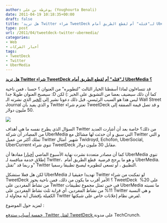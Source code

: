 ```yaml
---
author: يوغرطة بن علي (Youghourta Benali)
date: 2011-04-19 10:18:35+00:00
draft: false
title: 'هل تريد Twitter شراء TweetDeck لـ"قتله" أم لقطع الطريق أمام UberMedia ؟ '
type: post
url: /2011/04/tweetdeck-twitter-ubermedia/
categories:
- Web
- أخبار الشركات
tags:
- TweetDeck
- Twitter
- UberMedia
---
```


**[هل تريد Twitter شراء TweetDeck لـ"قتله" أم لقطع الطريق أمام UberMedia ؟](http://www.it-scoop.com/2011/04/tweetdeck-twitter-ubermedia/)**




قد تتساءلون لماذا أسقطنا الخيار الثالث "لتطويره" من العنوان ؟ حسنا ، فمن ناحية سيصبح العنوان طويلا جدا :D كما أن ذلك سيضيف بعضا من التشويق على الخبر :) لكن ليس هذا هو السبب الرئيسي. قبل ذلك دعونا نشير إلى [الخبر](http://mashable.com/2011/04/18/twitter-tweet-deck/) الذي نشرته الـ Wall Street Journal و الذي يفيد بأن Twitter تعتزم شراء TweetDeck و قد تصل قيمة الصفقة إلى 50 مليون دولار.







[![](http://www.it-scoop.com/wp-content/uploads/2011/04/TweetDeck.jpg)
](http://www.it-scoop.com/2011/04/tweetdeck-twitter-ubermedia/)




السؤال الذي يطرح نفسه ما هي أهداف Twitter من ذلك؟ خاصة بعد أن أشارت العديد من المصادر أن شركة UberMedia التي سبق و أن حدثت لها مشاكل مع Twitter و التي تملك أكثر من عميل Twitter شهير  أمثال Twidroyd, Echofon, UberSocial, UberCurrent تنوي شراء TweetDeck مقابل 30 مليون دولار.


كما أن مصادر متعددة نشرت نهاية الأسبوع الماضي [أخبارا](http://mashable.com/2011/04/13/ubermedia-twitter-competitor/) مفادها أن UberMedia تنوي إطلاق خدمة منافسة لـ Twitter،  و هو ما يرجح فرضية  قطع الطريق أمام UberMedia. و ربما قد "تقتل" Twitter التطبيق ، أو تسعى لتطويره ليصبح تطبيقا رسميا.

لكن هل فعلا ستشكل UberMedia تهديدا حقيقيا لـ Twitter لو تمكنت من شراء TweetDeck ؟ الأمر أقرب ما يكون من ذلك، فمن ناحية يحوز TweetDeck  على 20% من نشاط المغردين على Twitter في حين تمثل مجموع تطبيقات UberMedia ما نسبته 11% من نشاط المغردين. أي قرابة ثلث نشاط المغردين على Twitter و هي النسبة الكفيلة بإفشال أية محاولة لـ Twitter لفرض نظام إعلانات خاص على شبكتها.

لمزيد حول الموضوع :

[خمسة أسباب ستدفع  Twitter لقتل TweetDeck ](http://techcrunch.com/2011/04/18/five-reasons-why-twitter-will-kill-tweetdeck/) على مدونة TechCrunch.


